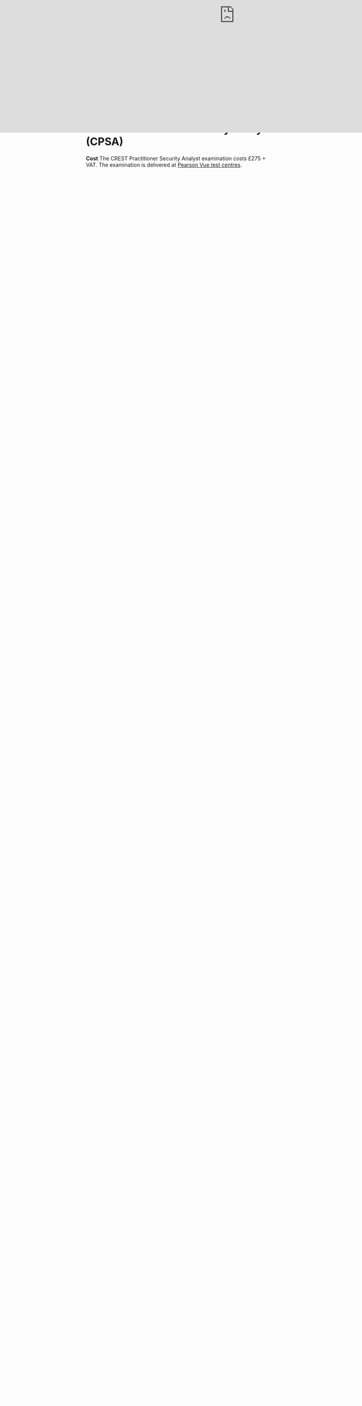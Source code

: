 ```yaml
---
title: CERTIFICATION FOR THE CYBERSECURITY WORKFORCE
tags:
  - Cybersecurity
  - Certification
abbrlink: 564a7ec7
date: 2020-08-18 03:06:30
---
```


# Offensive Security Certified Professional (OSCP)

## Course Overview

<iframe loading="lazy" src="https://player.vimeo.com/video/384631124?autoplay=0&amp;title=0&amp;byline=0&amp;portrait=0" frameborder="0" sandbox="allow-same-origin allow-scripts" allowfullscreen="allowfullscreen" style="box-sizing: inherit; position: absolute; top: 0px; left: 0px; width: 1244px; height: 622px;"></iframe>

Penetration Testing with Kali Linux is the foundational course at Offensive Security. Those new to OffSec or penetration testing should start here.
This online ethical hacking course is self-paced. It introduces penetration testing tools and techniques via hands-on experience. PWK trains not only the skills, but also the mindset required to be a successful penetration tester.

# ISC2 CISSP

The examination is delivered at Pearson Vue test centres.

# CREST Practitioner Security Analyst (CPSA) 

**Cost**
The CREST Practitioner Security Analyst examination costs £275 + VAT.  The examination is delivered at [Pearson Vue test centres](https://www.pearsonvue.co.uk/crest).

